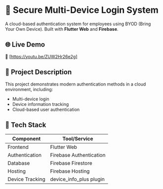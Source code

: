 # 🔐 Secure Multi-Device Login System

A cloud-based authentication system for employees using BYOD (Bring Your Own Device). Built with **Flutter Web** and **Firebase**.

## 🌐 Live Demo
🔗 [https://youtu.be/ZUW2Hr26e2g]

## 📌 Project Description

This project demonstrates modern authentication methods in a cloud environment, including:
- Multi-device login
- Device information tracking
- Cloud-based user authentication

## 🧰 Tech Stack

| Component        | Tool/Service            |
|------------------|-------------------------|
| Frontend         | Flutter Web             |
| Authentication   | Firebase Authentication |
| Database         | Firebase Firestore      |
| Hosting          | Firebase Hosting        |
| Device Tracking  | device_info_plus plugin |

